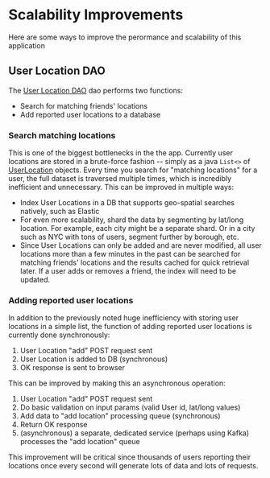 # Scalability Improvements
Here are some ways to improve the perormance and scalability of this application

## User Location DAO
The [User Location DAO](src/main/java/com/dwcbk/dao/UserLocationDaoImpl.java) dao performs two functions:  
- Search for matching friends' locations 
- Add reported user locations to a database

### Search matching locations
This is one of the biggest bottlenecks in the the app. Currently user locations are stored in a brute-force fashion -- simply as a java `List<>` of [UserLocation](src/main/java/com/dwcbk/beans/UserLocation.java) objects.
Every time you search for "matching locations" for a user, the full dataset is traversed multiple times, which is incredibly
inefficient and unnecessary. This can be improved in multiple ways:  
- Index User Locations in a DB that supports geo-spatial searches natively, such as Elastic
- For even more scalability, shard the data by segmenting by lat/long location. For example, each city might be a separate
shard. Or in a city such as NYC with tons of users, segment further by borough, etc.
- Since User Locations can only be added and are never modified, all user locations more than a few minutes in the past
can be searched for matching friends' locations and the results cached for quick retrieval later. If a user adds or 
removes a friend, the index will need to be updated.   

### Adding reported user locations 
In addition to the previously noted huge inefficiency with storing user locations in a simple list, the function of adding
reported user locations is currently done synchronously:
1. User Location "add" POST request sent
2. User Location is added to DB (synchronous)
3. OK response is sent to browser  

This can be improved by making this an asynchronous operation:
1. User Location "add" POST request sent
2. Do basic validation on input params (valid User id, lat/long values)
3. Add data to "add location" processing queue (synchronous)
4. Return OK response
5. (asynchronous) a separate, dedicated service (perhaps using Kafka) processes the "add location" queue

This improvement will be critical since thousands of users reporting their locations once every second will 
generate lots of data and lots of requests. 